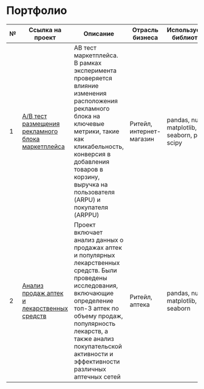 # Портфолио

| №  | Ссылка на проект                   | Описание                                                                               | Отрасль бизнеса         | Используемые библиотеки | Презентация проекта                                                |
|----|------------------------------------|---------------------------------------------------------------------------------------|-------------------------|-------------------------|-------------------------------------------------------------------|
| 1  | [A/B тест размещения рекламного блока маркетплейса](https://github.com/a08037/Portfolio_Dmitry_Frolov/tree/main/AB_test) | AB тест маркетплейса. В рамках эксперимента проверяется влияние изменения расположения рекламного блока на ключевые метрики, такие как кликабельность, конверсия в добавления товаров в корзину, выручка на пользователя (ARPU) и покупателя (ARPPU) | Ритейл, интернет-магазин | pandas, numpy, matplotlib, seaborn, plotly, scipy              | [Презентация "A/B тест размещения рекламного блока маркетплейса"](https://github.com/a08037/Portfolio_Dmitry_Frolov/blob/main/AB_test/AB%20test.pptx) |
| 2  | [Анализ продаж аптек и лекарственных средств](https://github.com/a08037/Portfolio_Dmitry_Frolov/tree/main/AB_test) | Проект включает анализ данных о продажах аптек и популярных лекарственных средств. Были проведены исследования, включающие определение топ-3 аптек по объему продаж, популярность лекарств, а также анализ покупательской активности и эффективности различных аптечных сетей | Ритейл, аптека           | pandas, numpy, matplotlib, seaborn                          | [Презентация "Анализ продаж аптек и лекарственных средств"](https://github.com/a08037/Portfolio_Dmitry_Frolov/blob/main/AB_test/AB%20test.pptx) |

